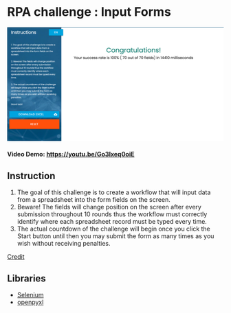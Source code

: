 # RPA challenge : Input Forms

<p align="center">
  <img src="/result.png" />
</p>

#### Video Demo: https://youtu.be/Go3lxeq0oiE

## Instruction
1. The goal of this challenge is to create a workflow that will input data from a spreadsheet into the form fields on the screen.
2. Beware! The fields will change position on the screen after every submission throughout 10 rounds thus the workflow must correctly identify where each spreadsheet record must be typed every time.
3. The actual countdown of the challenge will begin once you click the Start button until then you may submit the form as many times as you wish without receiving penalties.

[Credit](https://rpachallenge.com)

## Libraries
 - [Selenium](https://selenium-python.readthedocs.io)
 - [openpyxl](https://openpyxl.readthedocs.io)
